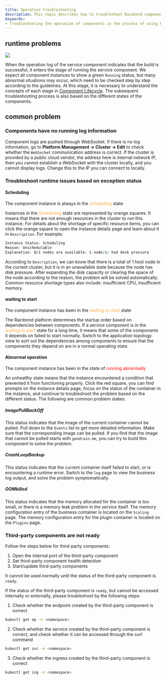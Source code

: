 ```yaml
---
title: Operation troubleshooting
description: This topic describes how to troubleshoot Rainbond components
keywords:
- Troubleshooting the operation of components in the process of using Rainbond
---
```


## runtime problems

![](https://static.goodrain.com/docs/5.12/troubleshooting/installation/en-run.png)

When the operation log of the service component indicates that the build is successful, it enters the stage of running the service component. We expect all component instances to show a green `Running` status, but many abnormal situations may occur, which need to be checked step by step according to the guidelines. At this stage, it is necessary to understand the concepts of each stage in [Component Lifecycle](/docs/use-manual/component-manage/overview/service-properties). The subsequent troubleshooting process is also based on the different states of the components.
## common problem
### Components have no running log information

Component logs are pushed through WebSocket. If there is no log information, go to **Platform Management -> Cluster -> Edit** to check whether the `WebSocket` communication address is correct. If the cluster is provided by a public cloud vendor, the address here is internal network IP, then you cannot establish a WebSocket with the cluster locally, and you cannot display logs. Change this to the IP you can connect to locally.

### Troubleshoot runtime issues based on exception status

#### Scheduling

The component instance is always in the <font color="#ffa940"> scheduling </font> state

Instances in the <font color="#ffa940"> Scheduling </font> state are represented by orange squares. It means that there are not enough resources in the cluster to run this instance. For details about the shortage of specific resource items, you can click the orange square to open the instance details page and learn about it in `Description`. For example:

```css
Instance Status: Scheduling
Reason: Unschedulable
Explanation: 0/1 nodes are available: 1 node(s) had desk pressure
```

According to `Description`, we can know that there is a total of 1 host node in the current cluster, but it is in an unavailable state because the node has disk pressure. After expanding the disk capacity or clearing the space of the node according to the reason, the problem will be solved automatically. Common resource shortage types also include: insufficient CPU, insufficient memory.

#### waiting to start

The component instance has been in the <font color="#ffa940"> waiting to start </font> state

The Rainbond platform determines the startup order based on dependencies between components. If a service component is in the <font color="#ffa940"> waiting to start </font> state for a long time, it means that some of the components it depends on failed to start normally. Switch to the application topology view to sort out the dependencies among components to ensure that the components they depend on are in a normal operating state.

#### Abnormal operation

The component instance has been in the state of <font color="red"> running abnormally </font>

An unhealthy state means that the instance encountered a condition that prevented it from functioning properly. Click the red square, you can find prompts on the instance details page, focus on the status of the container in the instance, and continue to troubleshoot the problem based on the different status. The following are common problem states:

##### ImagePullBackOff

This status indicates that the image of the current container cannot be pulled. Pull down to the `Events` list to get more detailed information. Make sure that the corresponding image can be pulled. If you find that the image that cannot be pulled starts with `goodrain.me`, you can try to build this component to solve the problem.

##### CrashLoopBackup

This status indicates that the current container itself failed to start, or is encountering a runtime error. Switch to the `log` page to view the business log output, and solve the problem symptomatically.

##### OOMkilled

This status indicates that the memory allocated for the container is too small, or there is a memory leak problem in the service itself. The memory configuration entry of the business container is located on the `Scaling` page. The memory configuration entry for the plugin container is located on the `Plugins` page.
### Third-party components are not ready

Follow the steps below for third-party components:

1. Open the internal port of the third-party component
2. Set third-party component health detection
3. Start/update third-party components

It cannot be used normally until the status of the third-party component is `ready`.

If the status of the third-party component is `ready`, but cannot be accessed internally or externally, please troubleshoot by the following steps:

1. Check whether the endpoint created by the third-party component is correct
  ```bash
  kubectl get ep -n <namespace>
  ```
2. Check whether the service created by the third-party component is correct, and check whether it can be accessed through the curl command
  ```bash
  kubectl get svc -n <namespace>
  ```
3. Check whether the ingress created by the third-party component is correct
  ```bash
  kubectl get ing -n <namespace>
  ```